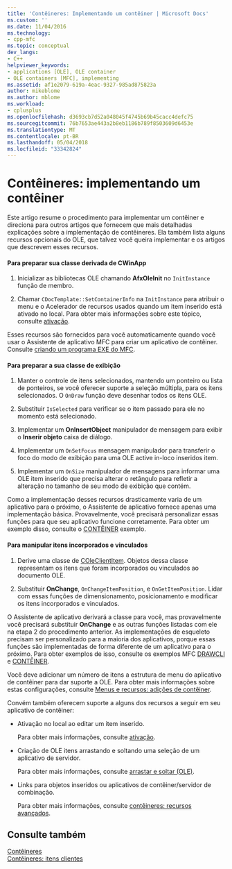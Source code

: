 ```yaml
---
title: 'Contêineres: Implementando um contêiner | Microsoft Docs'
ms.custom: ''
ms.date: 11/04/2016
ms.technology:
- cpp-mfc
ms.topic: conceptual
dev_langs:
- C++
helpviewer_keywords:
- applications [OLE], OLE container
- OLE containers [MFC], implementing
ms.assetid: af1e2079-619a-4eac-9327-985ad875823a
author: mikeblome
ms.author: mblome
ms.workload:
- cplusplus
ms.openlocfilehash: d3693cb7d52a048045f4745b69b45cacc4defc75
ms.sourcegitcommit: 76b7653ae443a2b8eb1186b789f8503609d6453e
ms.translationtype: MT
ms.contentlocale: pt-BR
ms.lasthandoff: 05/04/2018
ms.locfileid: "33342824"
---
```

# <a name="containers-implementing-a-container"></a>Contêineres: implementando um contêiner
Este artigo resume o procedimento para implementar um contêiner e direciona para outros artigos que fornecem que mais detalhadas explicações sobre a implementação de contêineres. Ela também lista alguns recursos opcionais do OLE, que talvez você queira implementar e os artigos que descrevem esses recursos.  
  
#### <a name="to-prepare-your-cwinapp-derived-class"></a>Para preparar sua classe derivada de CWinApp  
  
1.  Inicializar as bibliotecas OLE chamando **AfxOleInit** no `InitInstance` função de membro.  
  
2.  Chamar `CDocTemplate::SetContainerInfo` na `InitInstance` para atribuir o menu e o Acelerador de recursos usados quando um item inserido está ativado no local. Para obter mais informações sobre este tópico, consulte [ativação](../mfc/activation-cpp.md).  
  
 Esses recursos são fornecidos para você automaticamente quando você usar o Assistente de aplicativo MFC para criar um aplicativo de contêiner. Consulte [criando um programa EXE do MFC](../mfc/reference/mfc-application-wizard.md).  
  
#### <a name="to-prepare-your-view-class"></a>Para preparar a sua classe de exibição  
  
1.  Manter o controle de itens selecionados, mantendo um ponteiro ou lista de ponteiros, se você oferecer suporte a seleção múltipla, para os itens selecionados. O `OnDraw` função deve desenhar todos os itens OLE.  
  
2.  Substituir `IsSelected` para verificar se o item passado para ele no momento está selecionado.  
  
3.  Implementar um **OnInsertObject** manipulador de mensagem para exibir o **Inserir objeto** caixa de diálogo.  
  
4.  Implementar um `OnSetFocus` mensagem manipulador para transferir o foco do modo de exibição para uma OLE active in-loco inseridos item.  
  
5.  Implementar um `OnSize` manipulador de mensagens para informar uma OLE item inserido que precisa alterar o retângulo para refletir a alteração no tamanho de seu modo de exibição que contém.  
  
 Como a implementação desses recursos drasticamente varia de um aplicativo para o próximo, o Assistente de aplicativo fornece apenas uma implementação básica. Provavelmente, você precisará personalizar essas funções para que seu aplicativo funcione corretamente. Para obter um exemplo disso, consulte o [CONTÊINER](../visual-cpp-samples.md) exemplo.  
  
#### <a name="to-handle-embedded-and-linked-items"></a>Para manipular itens incorporados e vinculados  
  
1.  Derive uma classe de [COleClientItem](../mfc/reference/coleclientitem-class.md). Objetos dessa classe representam os itens que foram incorporados ou vinculados ao documento OLE.  
  
2.  Substituir **OnChange**, `OnChangeItemPosition`, e `OnGetItemPosition`. Lidar com essas funções de dimensionamento, posicionamento e modificar os itens incorporados e vinculados.  
  
 O Assistente de aplicativo derivará a classe para você, mas provavelmente você precisará substituir **OnChange** e as outras funções listadas com ele na etapa 2 do procedimento anterior. As implementações de esqueleto precisam ser personalizado para a maioria dos aplicativos, porque essas funções são implementadas de forma diferente de um aplicativo para o próximo. Para obter exemplos de isso, consulte os exemplos MFC [DRAWCLI](../visual-cpp-samples.md) e [CONTÊINER](../visual-cpp-samples.md).  
  
 Você deve adicionar um número de itens a estrutura de menu do aplicativo de contêiner para dar suporte a OLE. Para obter mais informações sobre estas configurações, consulte [Menus e recursos: adições de contêiner](../mfc/menus-and-resources-container-additions.md).  
  
 Convém também oferecem suporte a alguns dos recursos a seguir em seu aplicativo de contêiner:  
  
-   Ativação no local ao editar um item inserido.  
  
     Para obter mais informações, consulte [ativação](../mfc/activation-cpp.md).  
  
-   Criação de OLE itens arrastando e soltando uma seleção de um aplicativo de servidor.  
  
     Para obter mais informações, consulte [arrastar e soltar (OLE)](../mfc/drag-and-drop-ole.md).  
  
-   Links para objetos inseridos ou aplicativos de contêiner/servidor de combinação.  
  
     Para obter mais informações, consulte [contêineres: recursos avançados](../mfc/containers-advanced-features.md).  
  
## <a name="see-also"></a>Consulte também  
 [Contêineres](../mfc/containers.md)   
 [Contêineres: itens clientes](../mfc/containers-client-items.md)

